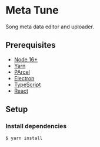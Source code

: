 # Meta Tune

Song meta data editor and uploader.

## Prerequisites

- [Node 16+](https://nodejs.org/)
- [Yarn](https://yarnpkg.com/)
- [PArcel](https://parceljs.org/)
- [Electron](https://electronjs.org/)
- [TypeScript](https://www.typescriptlang.org/)
- [React](https://reactjs.org/)

## Setup
### Install dependencies
```shell
$ yarn install
```